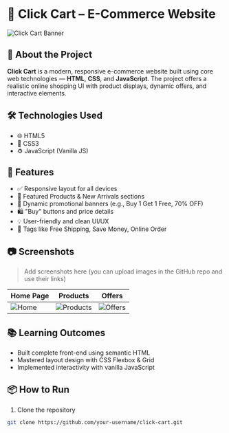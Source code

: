 # 🛒 Click Cart – E-Commerce Website

![Click Cart Banner](your-banner-image-url-here)

## 🚀 About the Project

**Click Cart** is a modern, responsive e-commerce website built using core web technologies — **HTML**, **CSS**, and **JavaScript**. The project offers a realistic online shopping UI with product displays, dynamic offers, and interactive elements.

## 🛠️ Technologies Used

- 🌐 HTML5  
- 🎨 CSS3  
- ⚙️ JavaScript (Vanilla JS)

## 📸 Features

- ✅ Responsive layout for all devices  
- 🧥 Featured Products & New Arrivals sections  
- 🎯 Dynamic promotional banners (e.g., Buy 1 Get 1 Free, 70% OFF)  
- 🛍️ "Buy" buttons and price details  
- 💡 User-friendly and clean UI/UX  
- 🔖 Tags like Free Shipping, Save Money, Online Order

## 📷 Screenshots

> Add screenshots here (you can upload images in the GitHub repo and use their links)

| Home Page | Products | Offers |
|----------|----------|--------|
| ![Home](screenshots/home.png) | ![Products](screenshots/products.png) | ![Offers](screenshots/offers.png) |

## 📚 Learning Outcomes

- Built complete front-end using semantic HTML
- Mastered layout design with CSS Flexbox & Grid
- Implemented interactivity with vanilla JavaScript

## 📦 How to Run

1. Clone the repository  
```bash
git clone https://github.com/your-username/click-cart.git
